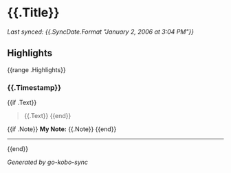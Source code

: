 # {{.Title}}

*Last synced: {{.SyncDate.Format "January 2, 2006 at 3:04 PM"}}*

## Highlights

{{range .Highlights}}
### {{.Timestamp}}

{{if .Text}}
> {{.Text}}
{{end}}

{{if .Note}}
**My Note:** {{.Note}}
{{end}}

---

{{end}}

*Generated by go-kobo-sync*